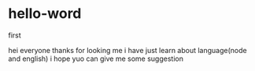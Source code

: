 # hello-word
first 

hei everyone
thanks for looking me 
i have just learn about language(node and english)
i hope yuo can give me some suggestion

